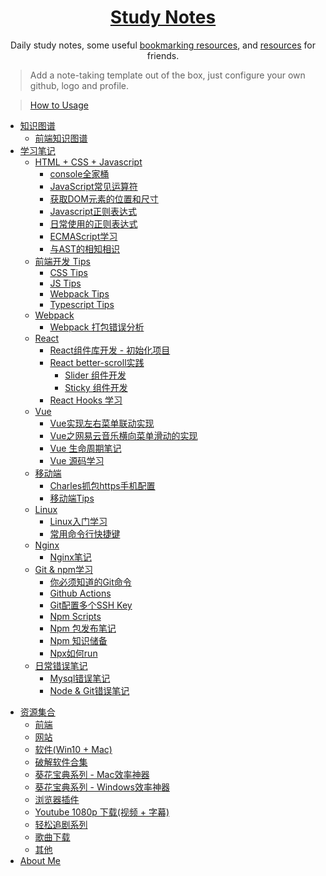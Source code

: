 <!--
 * @Author: Rain120
 * @Date: 2019-09-08 16:50:18
 * @LastEditTime: 2019-09-14 14:37:16
 -->
<h1 align="center">
  <a href="https://rain120.github.io/study-notes">Study Notes</a>
</h1>

<div align="center">
Daily study notes, some useful <a href="https://rain120.github.io/study-notes/#/resources">bookmarking resources</a>, and <a href="https://rain120.github.io/study-notes/#/resources">resources</a> for friends.
</div>

> Add a note-taking template out of the box, just configure your own github, logo and profile.

> [How to Usage](https://github.com/Rain120/study-notes/tree/note-template)

<!-- 学习笔记 -->

- [知识图谱](knowledge-map/guide.md)
  - [前端知识图谱](knowledge-map/fe_knowledge_map.md)
- [学习笔记](notes/guide.md)
  - [HTML + CSS + Javascript](notes/HTML-CSS-Javascript/guide.md)
    - [console全家桶](notes/HTML-CSS-Javascript/console/console-related-note.md)
    - [JavaScript常见运算符](notes/HTML-CSS-Javascript/common-operator/common-operator.md)
    - [获取DOM元素的位置和尺寸](notes/HTML-CSS-Javascript/get-dom-property/get-dom-property.md)
    - [Javascript正则表达式](notes/HTML-CSS-Javascript/regular_expression/regular_expression.md)
    - [日常使用的正则表达式](notes/HTML-CSS-Javascript/regular_expression/common_reg_exps.md)
    - [ECMAScript学习](notes/HTML-CSS-Javascript/es-study/es-guide.md)
    - [与AST的相知相识](notes/HTML-CSS-Javascript/ast/ast.md)
  - [前端开发 Tips](notes/tips/guide.md)
    - [CSS Tips](notes/tips/css-tips.md)
    - [JS Tips](notes/tips/js-tips.md)
    - [Webpack Tips](notes/tips/webpack-tips.md)
    - [Typescript Tips](notes/tips/typescript-tips.md)
  - [Webpack](notes/webpack/guide.md)
    - [Webpack 打包错误分析](notes/webpack/error-analysis/error-analysis.md)
  - [React](notes/react/guide.md)
    - [React组件库开发 - 初始化项目](notes/react/component-library/init.md)
    - [React better-scroll实践](notes/react/better-scroll/better-scroll.md)
      - [Slider 组件开发](notes/react/better-scroll/slider.md)
      - [Sticky 组件开发](notes/react/better-scroll/sticky.md)
    - [React Hooks 学习](notes/react/hooks/hooks.md)
  - [Vue](notes/vue/guide.md)
    - [Vue实现左右菜单联动实现](notes/vue/cascade-menu/cascade-menu.md)
    - [Vue之网易云音乐横向菜单滑动的实现](notes/vue/slide-menu/slide-menu.md)
    - [Vue 生命周期笔记](notes/vue/vue-lifecycle/vue-lifecycle.md)
    - [Vue 源码学习](notes/vue/code-review/code-review.md)
  - [移动端](notes/mobile/guide.md)
    - [Charles抓包https手机配置](notes/mobile/charles-https-mobile-config.md)
    - [移动端Tips](notes/mobile/mobile-tips.md)
  - [Linux](notes/linux/guide.md)
    - [Linux入门学习](notes/linux/initial.md)
    - [常用命令行快捷键](notes/linux/command-shortcut.md)
  - [Nginx](notes/nginx/guide.md)
    - [Nginx笔记](notes/nginx/nginx/note.md)
  - [Git & npm学习](notes/git-npm/guide.md)
    - [你必须知道的Git命令](notes/git-npm/you-must-know-git-commands.md)
    - [Github Actions](notes/git-npm/github-action.md)
    - [Git配置多个SSH Key](notes/git-npm/git-config-multiple-ssh.md)
    - [Npm Scripts](notes/git-npm/npm-scripts.md)
    - [Npm 包发布笔记](notes/git-npm/npm-publish.md)
    - [Npm 知识储备](notes/git-npm/npm-knowledge-reserve.md)
    - [Npx如何run](notes/git-npm/how-npx-to-run.md)
  - [日常错误笔记](notes/error-qa/guide.md)
    - [Mysql错误笔记](notes/error-qa/mysql/note-qa.md)
    - [Node & Git错误笔记](notes/error-qa/node-git/note-qa.md)

<!--  资源集合 -->

- [资源集合](resources/guide.md)
  - [前端](resources/front-end.md)
  - [网站](resources/website.md)
  - [软件(Win10 + Mac)](resources/software.md)
  - [破解软件合集](resources/crack-software-collection.md)
  - [葵花宝典系列 - Mac效率神器](resources/mac-software.md)
  - [葵花宝典系列 - Windows效率神器](resources/window-software.md)
  - [浏览器插件](resources/browser-plugins.md)
  - [Youtube 1080p 下载(视频 + 字幕)](resources/youtube-download.md)
  - [轻松追剧系列](resources/shows.md)
  - [歌曲下载](resources/music-download.md)
  - [其他](resources/others.md)
- [About Me](profile/profile.md)

<!-- About Me -->
<!-- ---

- [<i class="profile-icon gh iconfont icon-github"></i>Github](https://github.com/Rain120)
- [<i class="profile-icon zh iconfont icon-zhihu"></i>知乎](https://www.zhihu.com/people/yan-yang-nian-hua-120/activities)
- [<i class="profile-icon jj iconfont icon-juejin"></i>掘金](https://juejin.im/user/57c616496be3ff00584f54db)
- [<i class="profile-icon bk iconfont icon-blog"></i>个人博客](https://rain120.github.io/)
- [<i class="profile-icon sf iconfont icon-sf"></i>SegmentFault](https://segmentfault.com/u/rainyk1/articles)
- [<i class="profile-icon csdn iconfont icon-csdn"></i>CSDN](https://blog.csdn.net/ZC_XY) -->

